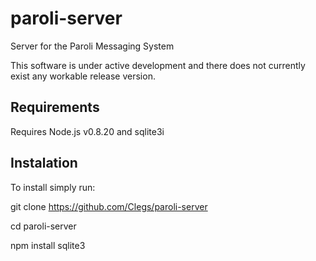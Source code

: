 paroli-server
=============

Server for the Paroli Messaging System

This software is under active development and
there does not currently exist any workable release version.

Requirements
------------

Requires Node.js v0.8.20 and sqlite3i

Instalation
-----------

To install simply run:

git clone https://github.com/Clegs/paroli-server

cd paroli-server

npm install sqlite3

